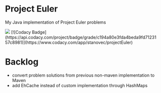 Project Euler
=============

My Java implementation of Project Euler problems

<img src="https://travis-ci.org/StaNov/projectEuler.svg?branch=master">
[![Codacy Badge](https://api.codacy.com/project/badge/grade/c194a80e3fda4beda9fd7123157c8981)](https://www.codacy.com/app/stanovec/projectEuler)


Backlog
=======

* convert problem solutions from previous non-maven implementation to Maven
* add EhCache instead of custom implementation through HashMaps

